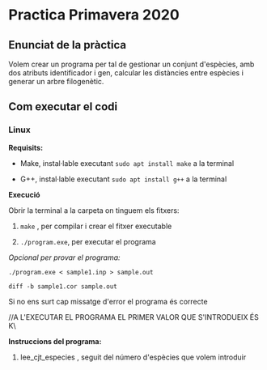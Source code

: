 # Practica Primavera 2020

## Enunciat de la pràctica
Volem crear un programa per tal de gestionar un conjunt d'espècies, amb dos atributs identificador i gen, calcular les distàncies
entre espècies i generar un arbre filogenètic.

## Com executar el codi
### Linux
**Requisits:**

- Make, instal·lable executant `sudo apt install make` a la terminal
  
- G++, instal·lable executant `sudo apt install g++` a la terminal
  
**Execució**

Obrir la terminal a la carpeta on tinguem els fitxers:
  
1. `make` , per compilar i crear el fitxer executable
  
2. `./program.exe`, per executar el programa

*Opcional per provar el programa:*
  
    ./program.exe < sample1.inp > sample.out
    
    diff -b sample1.cor sample.out
    
Si no ens surt cap missatge d'error el programa és correcte
    
//A L'EXECUTAR EL PROGRAMA EL PRIMER VALOR QUE S'INTRODUEIX ÉS K\\
  
**Instruccions del programa:**

1. lee_cjt_especies , seguit del número d'espècies que volem introduir
    
  
